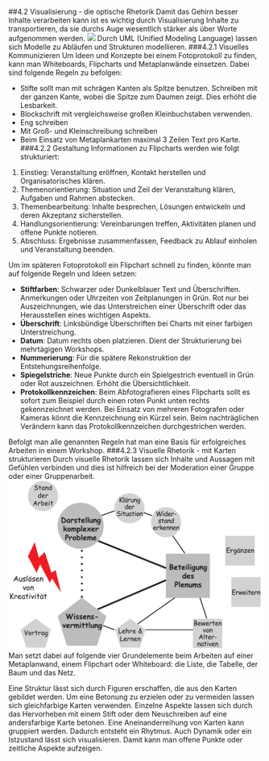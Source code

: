 ##4.2 Visualisierung - die optische Rhetorik
Damit das Gehirn besser Inhalte verarbeiten kann ist es wichtig durch Visualisierung Inhalte zu transportieren, da sie durchs Auge wesentlich stärker als über Worte aufgenommen werden.
<img src="Brain.png"/>
Durch UML (Unified Modeling Language) lassen sich Modelle zu Abläufen und Strukturen modellieren. 
###4.2.1 Visuelles Kommunizieren
Um Ideen und Konzepte bei einem Fotoprotokoll zu finden, kann man Whiteboards, Flipcharts und Metaplanwände einsetzen. Dabei sind folgende Regeln zu befolgen:
- Stifte sollt man mit schrägen Kanten als Spitze benutzen. Schreiben mit der ganzen Kante, wobei die Spitze zum Daumen zeigt. Dies erhöht die Lesbarkeit.
- Blockschrift mit vergleichsweise großen Kleinbuchstaben verwenden.
- Eng schreiben
- Mit Groß- und Kleinschreibung schreiben
- Beim Einsatz von Metaplankarten maximal 3 Zeilen Text pro Karte.
###4.2.2 Gestaltung
Informationen zu Flipcharts werden wie folgt strukturiert:
1. Einstieg: Veranstaltung eröffnen, Kontakt herstellen und Organisatorisches klären.
2. Themenorientierung: Situation und Zeil der Veranstaltung klären, Aufgaben und Rahmen abstecken.
3. Themenbearbeitung: Inhalte besprechen, Lösungen entwickeln und deren Akzeptanz sicherstellen.
4. Handlungsorientierung: Vereinbarungen treffen, Aktivitäten planen und offene Punkte notieren.
5. Abschluss: Ergebnisse zusammenfassen, Feedback zu Ablauf einholen und Veranstaltung beenden.

Um im späteren Fotoprotokoll ein Flipchart schnell zu finden, könnte man auf folgende Regeln und Ideen setzen:
- __Stiftfarben__: Schwarzer oder Dunkelblauer Text und Überschriften. Anmerkungen oder Uhrzeiten von Zeitplanungen in Grün. Rot nur bei Auszeichnungen, wie das Unterstreichen einer Überschrift oder das Herausstellen eines wichtigen Aspekts.
- __Überschrift__: Linksbündige Überschriften bei Charts mit einer farbigen Unterstreichung.
- __Datum__: Datum rechts oben platzieren. Dient der Strukturierung bei mehrtägigen Workshops.
- __Nummerierung__: Für die spätere Rekonstruktion der Entstehungsreihenfolge.
- __Spiegelstriche__: Neue Punkte durch ein Spielgestrich eventuell in Grün oder Rot auszeichnen. Erhöht die Übersichtlichkeit.
- __Protokollkennzeichen__: Beim Abfotografieren eines Flipcharts sollt es sofort zum Beispiel durch einen roten Punkt unten rechts gekennzeichnet werden. Bei Einsatz von mehreren Fotografen oder Kameras könnt die Kennzeichnung ein Kürzel sein. Beim nachträglichen Verändern kann das Protokollkennzeichen durchgestrichen werden.

Befolgt man alle genannten Regeln hat man eine Basis für erfolgreiches Arbeiten in einem Workshop.
###4.2.3 Visuelle Rhetorik - mit Karten strukturieren
Durch visuelle Rhetorik lassen sich Inhalte und Aussagen mit Gefühlen verbinden und dies ist hilfreich bei der Moderation einer Gruppe oder einer Gruppenarbeit.
![](/assets/visuelle_Rhetorik.png)
Man setzt dabei auf folgende vier Grundelemente beim Arbeiten auf einer Metaplanwand, einem Flipchart oder Whiteboard: die Liste, die Tabelle, der Baum und das Netz.

Eine Struktur lässt sich durch Figuren erschaffen, die aus den Karten gebildet werden. Um eine Betonung zu erzielen oder zu vermeiden lassen sich gleichfarbige Karten verwenden. Einzelne Aspekte lassen sich durch das Hervorheben mit einem Stift oder dem Neuschreiben auf eine andersfarbige Karte betonen. 
Eine Aneinanderreihung von Karten kann gruppiert werden. Dadurch entsteht ein Rhytmus.
Auch Dynamik oder ein Istzustand lässt sich visualisieren. Damit kann man offene Punkte oder zeitliche Aspekte aufzeigen.